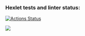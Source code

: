 ### Hexlet tests and linter status:

[![Actions Status](https://github.com/iskhtv/frontend-project-44/actions/workflows/hexlet-check.yml/badge.svg)](https://github.com/iskhtv/frontend-project-44/actions)

<a href="https://codeclimate.com/github/iskhtv/frontend-project-44/maintainability"><img src="https://api.codeclimate.com/v1/badges/061c9eaf79472a70a617/maintainability" /></a>

